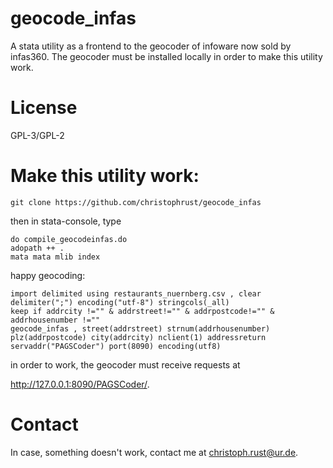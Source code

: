 # geocode_infas

A stata utility as a frontend to the geocoder of infoware now sold by infas360. The geocoder must be installed locally in order to make this utility work.

# License

GPL-3/GPL-2

# Make this utility work:

    git clone https://github.com/christophrust/geocode_infas

then in stata-console, type

    do compile_geocodeinfas.do
    adopath ++ .
    mata mata mlib index

happy geocoding:

    import delimited using restaurants_nuernberg.csv , clear delimiter(";") encoding("utf-8") stringcols(_all)
    keep if addrcity !="" & addrstreet!="" & addrpostcode!="" & addrhousenumber !=""
    geocode_infas , street(addrstreet) strnum(addrhousenumber) plz(addrpostcode) city(addrcity) nclient(1) addressreturn servaddr("PAGSCoder") port(8090) encoding(utf8)


in order to work, the geocoder must receive requests at

http://127.0.0.1:8090/PAGSCoder/.


# Contact

In case, something doesn't work, contact me at christoph.rust@ur.de.